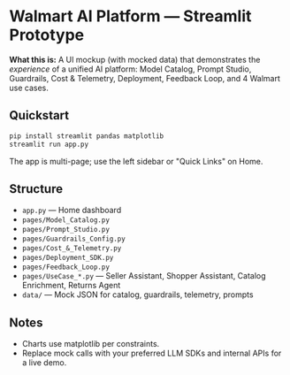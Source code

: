 
# Walmart AI Platform — Streamlit Prototype

**What this is:** A UI mockup (with mocked data) that demonstrates the *experience* of a unified AI platform: Model Catalog, Prompt Studio, Guardrails, Cost & Telemetry, Deployment, Feedback Loop, and 4 Walmart use cases.

## Quickstart
```bash
pip install streamlit pandas matplotlib
streamlit run app.py
```
The app is multi-page; use the left sidebar or "Quick Links" on Home.

## Structure
- `app.py` — Home dashboard
- `pages/Model_Catalog.py`
- `pages/Prompt_Studio.py`
- `pages/Guardrails_Config.py`
- `pages/Cost_&_Telemetry.py`
- `pages/Deployment_SDK.py`
- `pages/Feedback_Loop.py`
- `pages/UseCase_*.py` — Seller Assistant, Shopper Assistant, Catalog Enrichment, Returns Agent
- `data/` — Mock JSON for catalog, guardrails, telemetry, prompts

## Notes
- Charts use matplotlib per constraints.
- Replace mock calls with your preferred LLM SDKs and internal APIs for a live demo.
